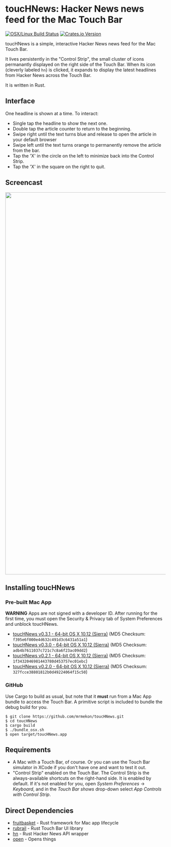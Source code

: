 # toucHNews: Hacker News news feed for the Mac Touch Bar

[![OSX/Linux Build Status](https://travis-ci.org/mrmekon/toucHNews.svg?branch=master)](https://travis-ci.org/mrmekon/toucHNews)
[![Crates.io Version](https://img.shields.io/crates/v/toucHNews.svg)](https://crates.io/crates/toucHNews)

toucHNews is a simple, interactive Hacker News news feed for the Mac Touch Bar.

It lives persistently in the "Control Strip", the small cluster of icons permanantly displayed on the right side of the Touch Bar.  When its icon (cleverly labeled `hn`) is clicked, it expands to display the latest headlines from Hacker News across the Touch Bar.

It is written in Rust.

## Interface 

One headline is shown at a time.  To interact:

* Single tap the headline to show the next one.
* Double tap the article counter to return to the beginning.
* Swipe right until the text turns blue and release to open the article in your default browser
* Swipe left until the text turns orange to permanently remove the article from the bar.
* Tap the 'X' in the circle on the left to minimize back into the Control Strip.
* Tap the 'X' in the square on the right to quit.


## Screencast

<img src="https://github.com/mrmekon/toucHNews/blob/master/docs/screencast.gif" width="1200">


## Installing toucHNews

### Pre-built Mac App

**WARNING** Apps are not signed with a developer ID.  After running for the first time, you must open the Security & Privacy tab of System Preferences and unblock toucHNews.

* [toucHNews v0.3.1 - 64-bit OS X 10.12 (Sierra)](https://github.com/mrmekon/toucHNews/releases/download/toucHNews-0.3.1/toucHNews-0.3.1.zip) (MD5 Checksum: `f395e6f000e4d632c491d3c6431a51a1`)
* [toucHNews v0.3.0 - 64-bit OS X 10.12 (Sierra)](https://github.com/mrmekon/toucHNews/releases/download/toucHNews-0.3.0/toucHNews.zip) (MD5 Checksum: `adb4b7611037c721c7c8a6f23ac09dd2`)
* [toucHNews v0.2.1 - 64-bit OS X 10.12 (Sierra)](https://github.com/mrmekon/toucHNews/releases/download/toucHNews-0.2.1/toucHNews.zip) (MD5 Checksum: `1f3432046981443780d453757ec01ebc`)
* [toucHNews v0.2.0 - 64-bit OS X 10.12 (Sierra)](https://github.com/mrmekon/toucHNews/releases/download/toucHNews-0.2.0/toucHNews.zip) (MD5 Checksum: `327fcce38801812b0d49224064f15c50`)

### GitHub

Use Cargo to build as usual, but note that it **must** run from a Mac App bundle to access the Touch Bar.  A primitive script is included to bundle the debug build for you.

```
$ git clone https://github.com/mrmekon/toucHNews.git
$ cd toucHNews
$ cargo build
$ ./bundle_osx.sh
$ open target/toucHNews.app
```

## Requirements

* A Mac with a Touch Bar, of course.  Or you can use the Touch Bar simulator in XCode if you don't have one and want to test it out.
* "Control Strip" enabled on the Touch Bar.  The Control Strip is the always-available shortcuts on the right-hand side.  It is enabled by default.  If it's not enabled for you, open *System Preferences* -> *Keyboard*, and in the *Touch Bar shows* drop-down select *App Controls with Control Strip*.

## Direct Dependencies

* [fruitbasket](https://github.com/mrmekon/fruitbasket) - Rust framework for Mac app lifecycle
* [rubrail](https://github.com/mrmekon/rubrail-rs) - Rust Touch Bar UI library
* [hn](https://github.com/mrmekon/hn-rs) - Rust Hacker News API wrapper
* [open](https://github.com/Byron/open-rs) - Opens things
